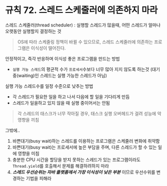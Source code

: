 # 규칙 72. 스레드 스케줄러에 의존하지 마라

스레드 스케줄러(thread scheduler) : 실행할 스레드가 많을때, 어떤 스레드가 얼마나 오랫동안 실행할지 결정하는 것

> OS에 따라 스케줄링 정책이 바뀔 수 있으므로, 스레드 스케줄러에 의존하는 프로그램은 이식성이 떨어진다.

안정적이고, 즉각 반응하며 이식성 좋은 프로그램을 만드는 방법
- `실행 가능 스레드`의 평균적 수가 `프로세서`수보다 너무 많아 지지 않도록 하는것 (대기중(waiting)인 스레드는 실행 가능한 스레드가 아님)

실행 가능 스레드수를 일정 수준으로 낮추는 방법
- 각 스레드가 필요한 일을 하고 나서 다음에 할 일을 기다리게 만듬
- 스레드가 일을하고 있지 않을 때 실행 중이어서는 안됨

> 각 스레드의 태스크가 너무 작아질 경우, 태스크 실행 오버헤드가 걸려 성능에 악영향을 끼침

그밖에..
1. 바쁜대기(busy wait)하는 스레드를 이용하는 프로그램은 스케줄러 변화에 취약함
2. 바쁜대기(busy wait)는 프로세서에 높은 부담을 주며, 다른 스레드가 할 수 있는 일에 영향을 미침
3. 충분한 CPU 시간을 할당을 받지 못하는 스레드가 있는 프로그램이라도 `Thread.yield`를 호출해서 문제를 해결하려하지 마라
4. ***스레드 우선순위는 자바 플랫폼에서 가장 이식성이 낮은 부분*** 이므로 우선수위를 변경하는 기법을 피해라
